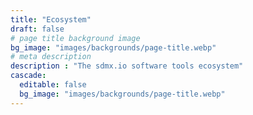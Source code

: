 ```yaml
---
title: "Ecosystem"
draft: false
# page title background image
bg_image: "images/backgrounds/page-title.webp"
# meta description
description : "The sdmx.io software tools ecosystem"
cascade:
  editable: false
  bg_image: "images/backgrounds/page-title.webp"
---
```

